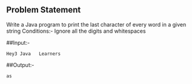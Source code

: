 ## Problem Statement

Write a Java program to print the last character of every word in a given string
Conditions:-
Ignore all the digits and whitespaces

##Input:-

    Hey3 Java   Learners

##Output:-

    as
